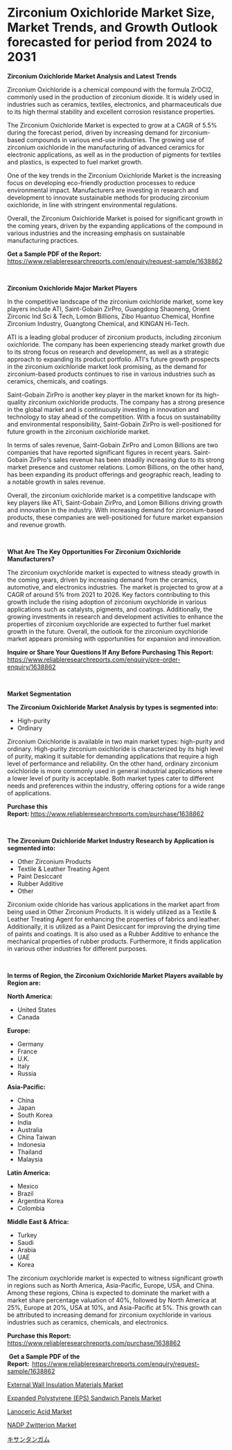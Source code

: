 <p><h1>Zirconium Oxichloride Market Size, Market Trends, and Growth Outlook forecasted for period from 2024 to 2031</h1></p><p><strong>Zirconium Oxichloride Market Analysis and Latest Trends</strong></p>
<p><p>Zirconium Oxichloride is a chemical compound with the formula ZrOCl2, commonly used in the production of zirconium dioxide. It is widely used in industries such as ceramics, textiles, electronics, and pharmaceuticals due to its high thermal stability and excellent corrosion resistance properties.</p><p>The Zirconium Oxichloride Market is expected to grow at a CAGR of 5.5% during the forecast period, driven by increasing demand for zirconium-based compounds in various end-use industries. The growing use of zirconium oxichloride in the manufacturing of advanced ceramics for electronic applications, as well as in the production of pigments for textiles and plastics, is expected to fuel market growth.</p><p>One of the key trends in the Zirconium Oxichloride Market is the increasing focus on developing eco-friendly production processes to reduce environmental impact. Manufacturers are investing in research and development to innovate sustainable methods for producing zirconium oxichloride, in line with stringent environmental regulations.</p><p>Overall, the Zirconium Oxichloride Market is poised for significant growth in the coming years, driven by the expanding applications of the compound in various industries and the increasing emphasis on sustainable manufacturing practices.</p></p>
<p><strong>Get a Sample PDF of the Report:&nbsp;</strong> <a href="https://www.reliableresearchreports.com/enquiry/request-sample/1638862">https://www.reliableresearchreports.com/enquiry/request-sample/1638862</a></p>
<p>&nbsp;</p>
<p><strong>Zirconium Oxichloride Major Market Players</strong></p>
<p><p>In the competitive landscape of the zirconium oxichloride market, some key players include ATI, Saint-Gobain ZirPro, Guangdong Shaoneng, Orient Zirconic Ind Sci & Tech, Lomon Billions, Zibo Huantuo Chemical, Honfine Zirconium Industry, Guangtong Chemical, and KINGAN Hi-Tech.</p><p>ATI is a leading global producer of zirconium products, including zirconium oxichloride. The company has been experiencing steady market growth due to its strong focus on research and development, as well as a strategic approach to expanding its product portfolio. ATI's future growth prospects in the zirconium oxichloride market look promising, as the demand for zirconium-based products continues to rise in various industries such as ceramics, chemicals, and coatings.</p><p>Saint-Gobain ZirPro is another key player in the market known for its high-quality zirconium oxichloride products. The company has a strong presence in the global market and is continuously investing in innovation and technology to stay ahead of the competition. With a focus on sustainability and environmental responsibility, Saint-Gobain ZirPro is well-positioned for future growth in the zirconium oxichloride market.</p><p>In terms of sales revenue, Saint-Gobain ZirPro and Lomon Billions are two companies that have reported significant figures in recent years. Saint-Gobain ZirPro's sales revenue has been steadily increasing due to its strong market presence and customer relations. Lomon Billions, on the other hand, has been expanding its product offerings and geographic reach, leading to a notable growth in sales revenue.</p><p>Overall, the zirconium oxichloride market is a competitive landscape with key players like ATI, Saint-Gobain ZirPro, and Lomon Billions driving growth and innovation in the industry. With increasing demand for zirconium-based products, these companies are well-positioned for future market expansion and revenue growth.</p></p>
<p>&nbsp;</p>
<p><strong>What Are The Key Opportunities For Zirconium Oxichloride Manufacturers?</strong></p>
<p><p>The zirconium oxychloride market is expected to witness steady growth in the coming years, driven by increasing demand from the ceramics, automotive, and electronics industries. The market is projected to grow at a CAGR of around 5% from 2021 to 2026. Key factors contributing to this growth include the rising adoption of zirconium oxychloride in various applications such as catalysts, pigments, and coatings. Additionally, the growing investments in research and development activities to enhance the properties of zirconium oxychloride are expected to further fuel market growth in the future. Overall, the outlook for the zirconium oxychloride market appears promising with opportunities for expansion and innovation.</p></p>
<p><strong>Inquire or Share Your Questions If Any Before Purchasing This Report:</strong> <a href="https://www.reliableresearchreports.com/enquiry/pre-order-enquiry/1638862">https://www.reliableresearchreports.com/enquiry/pre-order-enquiry/1638862</a></p>
<p>&nbsp;</p>
<p><strong>Market Segmentation</strong></p>
<p><strong>The Zirconium Oxichloride Market Analysis by types is segmented into:</strong></p>
<p><ul><li>High-purity</li><li>Ordinary</li></ul></p>
<p><p>Zirconium Oxichloride is available in two main market types: high-purity and ordinary. High-purity zirconium oxichloride is characterized by its high level of purity, making it suitable for demanding applications that require a high level of performance and reliability. On the other hand, ordinary zirconium oxichloride is more commonly used in general industrial applications where a lower level of purity is acceptable. Both market types cater to different needs and preferences within the industry, offering options for a wide range of applications.</p></p>
<p><strong>Purchase this Report:&nbsp;</strong><a href="https://www.reliableresearchreports.com/purchase/1638862">https://www.reliableresearchreports.com/purchase/1638862</a></p>
<p>&nbsp;</p>
<p><strong>The Zirconium Oxichloride Market Industry Research by Application is segmented into:</strong></p>
<p><ul><li>Other Zirconium Products</li><li>Textile & Leather Treating Agent</li><li>Paint Desiccant</li><li>Rubber Additive</li><li>Other</li></ul></p>
<p><p>Zirconium oxide chloride has various applications in the market apart from being used in Other Zirconium Products. It is widely utilized as a Textile & Leather Treating Agent for enhancing the properties of fabrics and leather. Additionally, it is utilized as a Paint Desiccant for improving the drying time of paints and coatings. It is also used as a Rubber Additive to enhance the mechanical properties of rubber products. Furthermore, it finds application in various other industries for different purposes.</p></p>
<p>&nbsp;</p>
<p><strong>In terms of Region, the Zirconium Oxichloride Market Players available by Region are:</strong></p>
<p>
    <p> <strong> North America: </strong>
        <ul>
            <li>United States</li>
            <li>Canada</li>
        </ul>
        </p> 
    <p> <strong> Europe: </strong>
        <ul>
            <li>Germany</li>
            <li>France</li>
            <li>U.K.</li>
            <li>Italy</li>
            <li>Russia</li>
        </ul>
        </p> 
    <p> <strong> Asia-Pacific: </strong>
        <ul>
            <li>China</li>
            <li>Japan</li>
            <li>South Korea</li>
            <li>India</li>
            <li>Australia</li>
            <li>China Taiwan</li>
            <li>Indonesia</li>
            <li>Thailand</li>
            <li>Malaysia</li>
        </ul>
        </p> 
    <p> <strong> Latin America: </strong>
        <ul>
            <li>Mexico</li>
            <li>Brazil</li>
            <li>Argentina Korea</li>
            <li>Colombia</li>
        </ul>
        </p> 
    <p> <strong> Middle East & Africa: </strong>
        <ul>
            <li>Turkey</li>
            <li>Saudi</li>
            <li>Arabia</li>
            <li>UAE</li>
            <li>Korea</li>
        </ul>
    </p>
    </p>
<p><p>The zirconium oxychloride market is expected to witness significant growth in regions such as North America, Asia-Pacific, Europe, USA, and China. Among these regions, China is expected to dominate the market with a market share percentage valuation of 40%, followed by North America at 25%, Europe at 20%, USA at 10%, and Asia-Pacific at 5%. This growth can be attributed to increasing demand for zirconium oxychloride in various industries such as ceramics, chemicals, and electronics.</p></p>
<p><strong>Purchase this Report: </strong><a href="https://www.reliableresearchreports.com/purchase/1638862">https://www.reliableresearchreports.com/purchase/1638862</a></p>
<p>&nbsp;<strong>Get a Sample PDF of the Report:&nbsp;&nbsp;</strong><a href="https://www.reliableresearchreports.com/enquiry/request-sample/1638862">https://www.reliableresearchreports.com/enquiry/request-sample/1638862</a></p>
<p><strong></strong></p>
<p><p><a href="https://issuu.com/reportprime-2/docs/external-wall-insulation-materials-market-size-203">External Wall Insulation Materials Market</a></p><p><a href="https://issuu.com/reportprime-2/docs/expanded-polystyrene-eps-sandwich-panels-market-si">Expanded Polystyrene (EPS) Sandwich Panels Market</a></p><p><a href="https://github.com/brenzgnarento/Market-Research-Report-List-1/blob/main/lanoceric-acid-market.md">Lanoceric Acid Market</a></p><p><a href="https://github.com/jerrycopelandthomaswsqd8q/Market-Research-Report-List-1/blob/main/nadp-zwitterion-market.md">NADP Zwitterion Market</a></p><p><a href="https://github.com/jkjreqjscoxx7/Market-Research-Report-List-1/blob/main/9009170263.md">キサンタンガム</a></p></p>